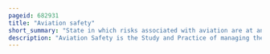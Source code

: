 ```yaml
---
pageid: 682931
title: "Aviation safety"
short_summary: "State in which risks associated with aviation are at an acceptable level"
description: "Aviation Safety is the Study and Practice of managing the Risks in Aviation. This includes preventing Aviation Accidents and Incidents through Research, educating Air Travel Personnel, Passengers and the general Public, as well as the Design of Aircraft and Aviation Infrastructure. Aviation Industry is subject to significant Regulation and Oversight."
---
```

